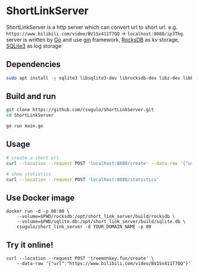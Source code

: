 # ShortLinkServer

ShortLinkServer is a http server which can convert url to short url. e.g. ```https://www.bilibili.com/video/BV1Sx411T7QQ``` -> ```localhost:8080/ip3Thg```. 
server is written by [Go][1] and use [gin][2] framework, [RocksDB][3] as kv storage, [SQLite3][4] as log storage

## Dependencies

```sh
sudo apt install -y sqlite3 libsqlite3-dev librocksdb-dev libz-dev libbz2-dev libsnappy-dev liblz4-dev libzstd-dev
```

## Build and run

```sh
git clone https://github.com/csugulo/ShortLinkServer.git
cd ShortLinkServer

go run main.go
```

## Usage

```sh
# create a short url
curl --location --request POST 'localhost:8080/create' --data-raw '{"url":"https://www.bilibili.com/video/BV1Sx411T7QQ"}'

# show statistics
curl --location --request POST 'localhost:8080/statistics'
```

## Use Docker image
```
docker run -d -p 80:80 \
    --volume=$PWD/rocksdb:/opt/short_link_server/build/rocksdb \
    --volume=$PWD/sqlite.db:/opt/short_link_server/build/sqlite.db \
    csugulo/short_link_server -d YOUR_DOMAIN_NAME -p 80
```

## Try it online!
```
curl --location --request POST 'treemonkey.fun/create' \
    --data-raw '{"url":"https://www.bilibili.com/video/BV1Sx411T7QQ"}'
```

[1]: https://go.dev/
[2]: https://github.com/gin-gonic/gin
[3]: https://github.com/facebook/rocksdb
[4]: https://www.sqlite.org/index.html